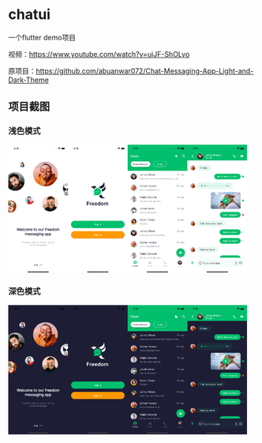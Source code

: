 # chatui

一个flutter demo项目

视频：https://www.youtube.com/watch?v=uiJF-ShOLyo

原项目：https://github.com/abuanwar072/Chat-Messaging-App-Light-and-Dark-Theme

## 项目截图

### 浅色模式
<div style="display:flex;">
<img src="./screenshots/welcome-light.png" width="24%" />
<img src="./screenshots/auth-light.png" width="24%" />
<img src="./screenshots/list-light.png" width="24%" />
<img src="./screenshots/detail-light.png" width="24%" />
</div>


### 深色模式
<div style="display:flex;">
<img src="./screenshots/welcome-dark.png" width="24%" />
<img src="./screenshots/auth-dark.png" width="24%" />
<img src="./screenshots/list-dark.png" width="24%" />
<img src="./screenshots/detail-dark.png" width="24%" />
</div>

